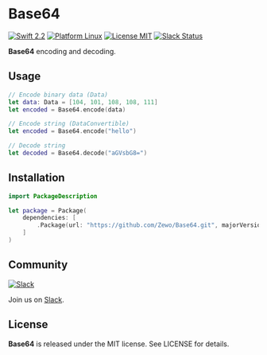 Base64
======
[![Swift 2.2](https://img.shields.io/badge/Swift-2.2-orange.svg?style=flat)](https://swift.org)
[![Platform Linux](https://img.shields.io/badge/Platform-Linux-lightgray.svg?style=flat)](https://swift.org)
[![License MIT](https://img.shields.io/badge/License-MIT-blue.svg?style=flat)](https://tldrlegal.com/license/mit-license)
[![Slack Status](https://zewo-slackin.herokuapp.com/badge.svg)](http://slack.zewo.io)

**Base64** encoding and decoding.

## Usage

```swift
// Encode binary data (Data)
let data: Data = [104, 101, 108, 108, 111]
let encoded = Base64.encode(data)

// Encode string (DataConvertible)
let encoded = Base64.encode("hello")

// Decode string
let decoded = Base64.decode("aGVsbG8=")
```

## Installation

```swift
import PackageDescription

let package = Package(
    dependencies: [
        .Package(url: "https://github.com/Zewo/Base64.git", majorVersion: 0, minor: 2)
    ]
)
```

## Community

[![Slack](http://s13.postimg.org/ybwy92ktf/Slack.png)](http://slack.zewo.io)

Join us on [Slack](http://slack.zewo.io).

License
-------

**Base64** is released under the MIT license. See LICENSE for details.
